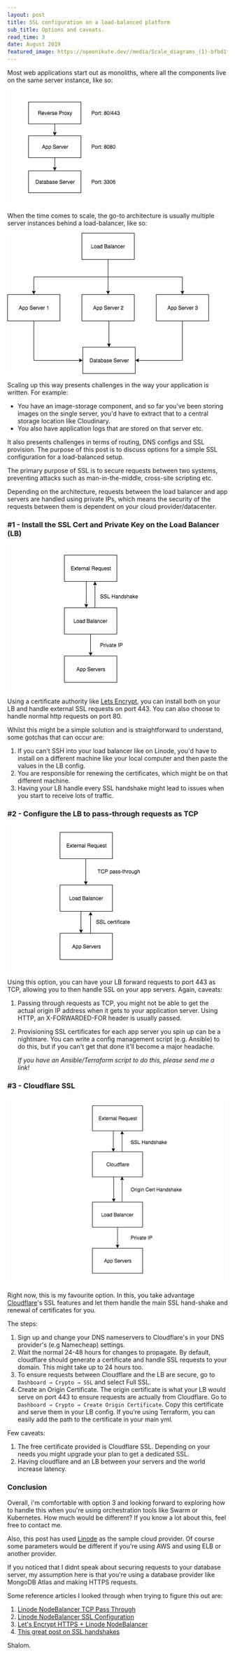 ```yaml
---
layout: post
title: SSL configuration on a load-balanced platform
sub_title: Options and caveats.
read_time: 3
date: August 2019
featured_image: https://opeonikute.dev//media/Scale_diagrams_(1)-bfbd1fc4-acc3-4415-a2cd-c78a6edd9224.png
---
```


Most web applications start out as monoliths, where all the components live on the same server instance, like so:

![](/media/Scale_diagrams_(1)-bfbd1fc4-acc3-4415-a2cd-c78a6edd9224.png)

When the time comes to scale, the go-to architecture is usually multiple server instances behind a load-balancer, like so:

![](/media/Scale_diagrams_(1)-c7c0e6e4-0c2d-408a-befa-ddb6d78da262.png)

Scaling up this way presents challenges in the way your application is written. For example:

- You have an image-storage component, and so far you've been storing images on the single server, you'd have to extract that to a central storage location like Cloudinary.
- You also have application logs that are stored on that server etc.

It also presents challenges in terms of routing, DNS configs and SSL provision. The purpose of this post is to discuss options for a simple SSL configuration for a load-balanced setup.

The primary purpose of SSL is to secure requests between two systems, preventing attacks such as man-in-the-middle, cross-site scripting etc.  

Depending on the architecture, requests between the load balancer and app servers are handled using private IPs, which means the security of the requests between them is dependent on your cloud provider/datacenter. 

### #1 - Install the SSL Cert and Private Key on the Load Balancer (LB)

![](/media/Scale_diagrams_(2)-6d11ace9-58f7-49ff-bdb9-e48b82bdbc8d.png)

Using a certificate authority like [Lets Encrypt](https://letsencrypt.org/getting-started/), you can install both on your LB and handle external SSL requests on port 443. You can also choose to handle normal http requests on port 80.

Whilst this might be a simple solution and is straightforward to understand, some gotchas that can occur are:

1. If you can't SSH into your load balancer like on Linode, you'd have to install on a different machine like your local computer and then paste the values in the LB config.
2. You are responsible for renewing the certificates, which might be on that different machine.
3. Having your LB handle every SSL handshake might lead to issues when you start to receive lots of traffic.

### #2 - Configure the LB to pass-through requests as TCP

![](/media/Scale_diagrams_(3)-3c9b2889-13eb-4812-b29d-7977bbdf1642.png)

Using this option, you can have your LB forward requests to port 443 as TCP, allowing you to then handle SSL on your app servers. Again, caveats:

1. Passing through requests as TCP, you might not be able to get the actual origin IP address when it gets to your application server. Using HTTP, an X-FORWARDED-FOR header is usually passed. 
2. Provisioning SSL certificates for each app server you spin up can be a nightmare. You can write a config management script (e.g. Ansible) to do this, but if you can't get that done it'll become a major headache.

    *If you have an Ansible/Terraform script to do this, please send me a link!*

### #3 - Cloudflare SSL

![](/media/Scale_diagrams_(5)-1d08d356-32a8-4632-a5e6-4caeed38639b.png)

Right now, this is my favourite option. In this, you take advantage [Cloudflare](https://cloudflare.com)'s SSL features and let them handle the main SSL hand-shake and renewal of certificates for you.

The steps:

1. Sign up and change your DNS nameservers to Cloudflare's in your DNS provider's (e.g Namecheap) settings.
2. Wait the normal 24-48 hours for changes to propagate. By default, cloudflare should generate a certificate and handle SSL requests to your domain. This might take up to 24 hours too.
3. To ensure requests between Cloudflare and the LB are secure, go to `Dashboard → Crypto → SSL` and select Full SSL. 
4. Create an Origin Certificate. The origin certificate is what your LB would serve on port 443 to ensure requests are actually from Cloudflare. Go to `Dashboard → Crypto → Create Origin Certificate`. Copy this certificate and serve them in your LB config. If you're using Terraform, you can easily add the path to the certificate in your main yml.

Few caveats:

1. The free certificate provided is Cloudflare SSL. Depending on your needs you might upgrade your plan to get a dedicated SSL.
2. Having cloudflare and an LB between your servers and the world increase latency. 

### Conclusion

Overall, i'm comfortable with option 3 and looking forward to exploring how to handle this when you're using orchestration tools like Swarm or Kubernetes. How much would be different? If you know a lot about this, feel free to contact me.

Also, this post has used [Linode](https://linode.com) as the sample cloud provider. Of course some parameters would be different if you're using AWS and using ELB or another provider. 

If you noticed that I didnt speak about securing requests to your database server, my assumption here is that you're using a database provider like MongoDB Atlas and making HTTPS requests.

Some reference articles I looked through when trying to figure this out are:

1. [Linode NodeBalancer TCP Pass Through](https://www.linode.com/community/questions/366/how-do-i-configure-my-nodebalancer-to-pass-through-ssl-connections-to-the-back-e)
2. [Linode NodeBalancer SSL Configuration](https://www.linode.com/docs/platform/nodebalancer/nodebalancer-ssl-configuration/)
3. [Let's Encrypt HTTPS + Linode NodeBalancer](https://deliciousbrains.com/lets-encrypt-https-linode-nodebalancer/)
4. [This great post on SSL handshakes ](https://medium.com/@kasunpdh/ssl-handshake-explained-4dabb87cdce)

Shalom.